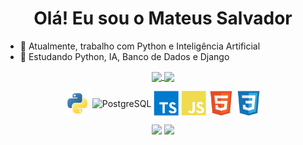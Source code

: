 <p align="center">
  <h1 align="center">Olá! Eu sou o Mateus Salvador</h1>
</p>

- 🔭 Atualmente, trabalho com Python e Inteligência Artificial <br>
- 🌱 Estudando Python, IA, Banco de Dados e Django


<p align="center">
  <a href="https://github.com/anuraghazra/github-readme-stats">
    <img height=180 align="center" src="https://github-readme-stats.vercel.app/api?username=mateussalvador&show_icons=true&theme=tokyonight&rank_icon=github" />
  </a>
  <a href="https://github.com/anuraghazra/github-readme-stats">
    <img height=180 align="center" src="https://github-readme-stats.vercel.app/api/top-langs/?username=mateussalvador&layout=donut&theme=tokyonight" />
  </a>
</p>

<p align="center">
  <img align="center" alt="Python" height="40" width="40" src="https://raw.githubusercontent.com/devicons/devicon/master/icons/python/python-original.svg">
  <img align="center" alt="PostgreSQL" height = "40" width="40" src="https://cdn.jsdelivr.net/gh/devicons/devicon@latest/icons/postgresql/postgresql-original.svg" />     
  <img align="center" alt="Ts" height="40" width="40" src="https://raw.githubusercontent.com/devicons/devicon/master/icons/typescript/typescript-plain.svg">
  <img align="center" alt="Js" height="40" width="40" src="https://raw.githubusercontent.com/devicons/devicon/master/icons/javascript/javascript-plain.svg">
  <img align="center" alt="HTML" height="40" width="40" src="https://raw.githubusercontent.com/devicons/devicon/master/icons/html5/html5-original.svg">
  <img align="center" alt="CSS" height="40" width="40" src="https://raw.githubusercontent.com/devicons/devicon/master/icons/css3/css3-original.svg">
</p>

<p align="center">
  <a href = "mailto:mateuslimasalvador@gmail.com"><img src="https://img.shields.io/badge/-Gmail-%23333?style=for-the-badge&logo=gmail&logoColor=white" target="_blank"></a>
  <a href="https://www.linkedin.com/in/mateussalvador/" target="_blank"><img src="https://img.shields.io/badge/-LinkedIn-%230077B5?style=for-the-badge&logo=linkedin&logoColor=white" target="_blank"></a>
</p>
